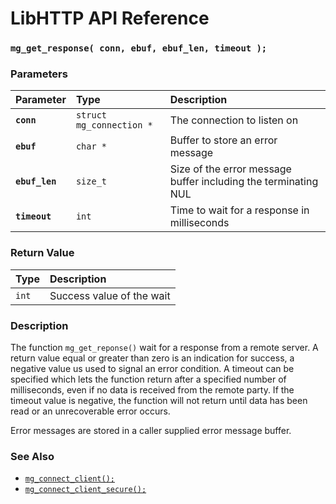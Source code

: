 # LibHTTP API Reference

### `mg_get_response( conn, ebuf, ebuf_len, timeout );`

### Parameters

| Parameter | Type | Description |
| :--- | :--- | :--- |
|**`conn`**|`struct mg_connection *`|The connection to listen on|
|**`ebuf`**|`char *`|Buffer to store an error message|
|**`ebuf_len`**|`size_t`|Size of the error message buffer including the terminating NUL|
|**`timeout`**|`int`|Time to wait for a response in milliseconds|

### Return Value

| Type | Description |
| :--- | :--- |
|`int`|Success value of the wait|

### Description

The function `mg_get_reponse()` wait for a response from a remote server. A return value equal or greater than zero is an indication for success, a negative value us used to signal an error condition. A timeout can be specified which lets the function return after a specified number of milliseconds, even if no data is received from the remote party. If the timeout value is negative, the function will not return until data has been read or an unrecoverable error occurs.

Error messages are stored in a caller supplied error message buffer.

### See Also

* [`mg_connect_client();`](mg_connect_client.md)
* [`mg_connect_client_secure();`](mg_connect_client_secure.md)
